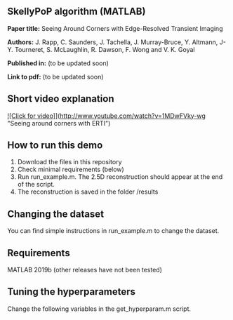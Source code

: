 ## SkellyPoP algorithm (MATLAB)

**Paper title:** 
Seeing Around Corners with Edge-Resolved Transient Imaging

**Authors:**
J. Rapp, C. Saunders, J. Tachella, J. Murray-Bruce, Y. Altmann, J-Y. Tourneret, S. McLaughlin, R. Dawson, F. Wong and V. K. Goyal

**Published in:**
(to be updated soon)

**Link to pdf:**
(to be updated soon)

## Short video explanation
[![Click for video]](http://img.youtube.com/vi/1MDwFVky-wg/0.jpg)](http://www.youtube.com/watch?v=1MDwFVky-wg "Seeing around corners with ERTI")

## How to run this demo
1. Download the files in this repository
2. Check minimal requirements (below)
3. Run run_example.m. The 2.5D reconstruction should appear at the end of the script.
5. The reconstruction is saved in the folder /results

## Changing the dataset
You can find simple instructions in run_example.m to change the dataset.

## Requirements
MATLAB 2019b (other releases have not been tested)

## Tuning the hyperparameters
Change the following variables in the get_hyperparam.m script.
